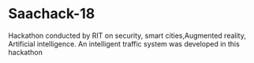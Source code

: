 # Saachack-18
Hackathon conducted by RIT on security, smart cities,Augmented reality, Artificial intelligence.  An intelligent traffic system was developed in this hackathon
